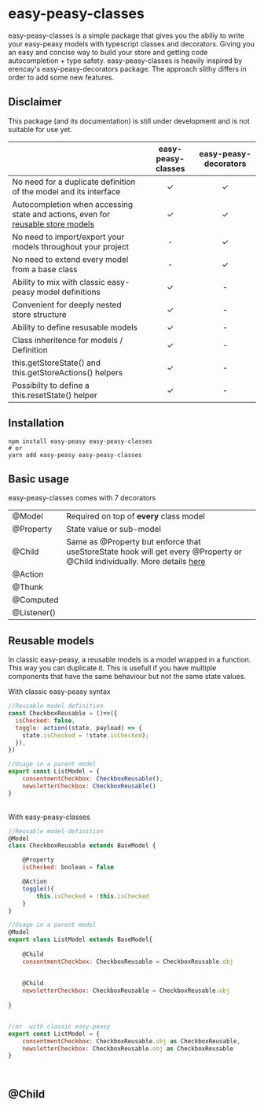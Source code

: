 # easy-peasy-classes

easy-peasy-classes is a simple package that gives you the abiliy to write your easy-peasy models with typescript classes and decorators. Giving you an easy and concise way to build your store and getting code autocompletion + type safety.
easy-peasy-classes is heavily inspired by erencay's easy-peasy-decorators package. The approach slithy differs in order to add some new features.

## Disclaimer
This package (and its documentation) is still under development and is not suitable for use yet.

||easy-peasy-classes|easy-peasy-decorators|
| :--- | :---: | :---: |
| No need for a duplicate definition of the model and its interface | ✓ | ✓ |
| Autocompletion when accessing state and actions, even for [reusable store models](#reusablemodels) | ✓ | ✓ |
| No need to import/export your models throughout your project | - | ✓ |
| No need to extend every model from a base class | - | ✓ |
| Ability to mix with classic easy-peasy model definitions | ✓ | - |
| Convenient for deeply nested store structure | ✓ | - |
| Ability to define resusable models | ✓ | - |
| Class inheritence for models / Definition | ✓ | - |
| this.getStoreState() and this.getStoreActions() helpers | ✓ | - |
|Possibilty to define a this.resetState() helper| ✓ | - |

## Installation

```
npm install easy-peasy easy-peasy-classes
# or
yarn add easy-peasy easy-peasy-classes
```

## Basic usage
easy-peasy-classes comes with 7 decorators

|     |     |
| --- | --- |
|@Model|Required on top of __every__ class model|
|@Property|State value or sub-model|
|@Child|Same as @Property but enforce that useStoreState hook will get every @Property or @Child individually. More details [here](#child) |
|@Action||
|@Thunk||
|@Computed||
|@Listener()||

## <a name="reusablemodels"></a> Reusable models
In classic easy-peasy, a reusable models is a model wrapped in a function. This way you can duplicate it.
This is usefull if you have multiple components that have the same behaviour but not the same state values.
<br>

With classic easy-peasy syntax 
```js
//Reusable model definition
const CheckboxReusable = ()=>({
  isChecked: false,
  toggle: action((state, payload) => {
    state.isChecked = !state.isChecked);
  }),
})

//Usage in a parent model
export const ListModel = {
    consentmentCheckbox: CheckboxReusable(),
    newsletterCheckbox: CheckboxReusable()
}
```
<br>
With easy-peasy-classes

```js
//Reusable model definition
@Model
class CheckboxReusable extends BaseModel {

    @Property
    isChecked: boolean = false

    @Action
    toggle(){
        this.isChecked = !this.isChecked
    }
}

//Usage in a parent model
@Model
export class ListModel extends BaseModel{
    
    @Child
    consentmentCheckbox: CheckboxReusable = CheckboxReusable.obj
    
    
    @Child
    newsletterCheckbox: CheckboxReusable = CheckboxReusable.obj
    
}


//or  with classic easy-peasy
export const ListModel = {
    consentmentCheckbox: CheckboxReusable.obj as CheckboxReusable,
    newsletterCheckbox: CheckboxReusable.obj as CheckboxReusable
}




```

## <a name="child"></a> @Child